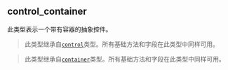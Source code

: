 ## control_container

此类型表示一个带有容器的抽象控件。

> 此类型继承自[`control`](/api/gui/control "此类型表示一个抽象GUI控件")类型。所有基础方法和字段在此类型中同样可用。

> 此类型继承自[`container`](/api/gui/container "此类型表示一个抽象容器")类型。所有基础方法和字段在此类型中同样可用。